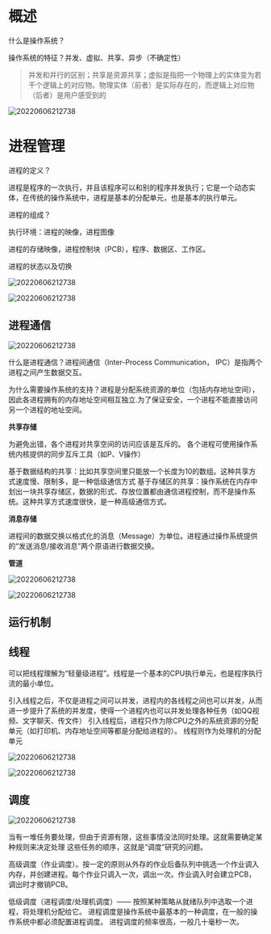 # 概述

什么是操作系统？

操作系统的特征？并发、虚拟、共享、异步（不确定性）

> 并发和并行的区别；共享是资源共享；虚拟是指把一个物理上的实体变为若干个逻辑上的对应物。物理实体（前者）是实际存在的，而逻辑上对应物（后者）是用户感受到的

![20220606212738](../picture/network/Snipaste_2023-03-07_16-11-51.png)

# 进程管理

进程的定义？

进程是程序的一次执行，并且该程序可以和别的程序并发执行；它是一个动态实体，在传统的操作系统中，进程是基本的分配单元，也是基本的执行单元。

进程的组成？

执行环境：进程的映像，进程图像

进程的存储映像，进程控制块（PCB），程序、数据区、工作区。

进程的状态以及切换

![20220606212738](../picture/os/1.png)

![20220606212738](../picture/os/2.png)

## 进程通信

![20220606212738](../picture/os/3.png)

什么是进程通信？进程间通信（Inter-Process Communication， IPC）是指两个进程之间产生数据交互。

为什么需要操作系统的支持？进程是分配系统资源的单位（包括内存地址空间），因此各进程拥有的内存地址空间相互独立.为了保证安全，一个进程不能直接访问另一个进程的地址空间。

**共享存储**

为避免出错，各个进程对共享空间的访问应该是互斥的。
各个进程可使用操作系统内核提供的同步互斥工具（如P、V操作）

基于数据结构的共享：比如共享空间里只能放一个长度为10的数组。这种共享方式速度慢、限制多，是一种低级通信方式
基于存储区的共享：操作系统在内存中划出一块共享存储区，数据的形式、存放位置都由通信进程控制，而不是操作系统。这种共享方式速度很快，是一种高级通信方式。

**消息存储**

进程间的数据交换以格式化的消息（Message）为单位。进程通过操作系统提供的“发送消息/接收消息”两个原语进行数据交换。

**管道**

![20220606212738](../picture/os/4.png)

![20220606212738](../picture/os/5.png)

## 运行机制

## 线程

可以把线程理解为“轻量级进程”。线程是一个基本的CPU执行单元，也是程序执行流的最小单位。

引入线程之后，不仅是进程之间可以并发，进程内的各线程之间也可以并发，从而进一步提升了系统的并发度，使得一个进程内也可以并发处理各种任务（如QQ视频、文字聊天、传文件）
引入线程后，进程只作为除CPU之外的系统资源的分配单元（如打印机、内存地址空间等都是分配给进程的）。
线程则作为处理机的分配单元

![20220606212738](../picture/os/6.png)

![20220606212738](../picture/os/7.png)

## 调度

![20220606212738](../picture/os/8.png)

当有一堆任务要处理，但由于资源有限，这些事情没法同时处理。这就需要确定某种规则来决定处理
这些任务的顺序，这就是“调度”研究的问题。

高级调度（作业调度）。按一定的原则从外存的作业后备队列中挑选一个作业调入内存，并创建进程。每个作业只调入一次，调出一次。作业调入时会建立PCB，调出时才撤销PCB。

低级调度（进程调度/处理机调度）—— 按照某种策略从就绪队列中选取一个进程，将处理机分配给它。
进程调度是操作系统中最基本的一种调度，在一般的操作系统中都必须配置进程调度。
进程调度的频率很高，一般几十毫秒一次。